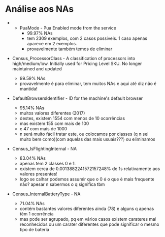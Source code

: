 # Análise aos NAs

- - PuaMode - Pua Enabled mode from the service
    - 99.97% NAs
    - tem 2309 exemplos, com 2 casos possiveis. 1 caso apenas aparece em 2 exemplos.
    - provavelmente também temos de eliminar

- Census_ProcessorClass - A classification of processors into high/medium/low. Initially used for Pricing Level SKU. No longer maintained and updated
    - 99.59% NAs
    - provavelmente é para eliminar, tem muitos NAs e aqui até diz não é mantida!

- DefaultBrowsersIdentifier - ID for the machine's default browser
    - 95.14% NAs
    - muitos valores diferentes (2017)
    - destes, existem 1554 com menos de 10 ocorrências
    - mas existem 155 com mais de 100
    - e 47 com mais de 1000
    - n será muito fácil tratar este, ou colocamos por classes (q n sei muito bem como)(com aquelas das mais usuais???) ou eliminamos

- Census_IsFlightingInternal - NA
    - 83.04% NAs
    - apenas tem 2 classes 0 e 1.
    - existem cerca de 0.0013882241572157248% de 1s relativamente aos valores presentes!
    - logo se calhar podemos assumir que o 0 é o que é mais frequente não? apesar n sabermos o q significa tbm

- Census_InternalBatteryType - NA
    - 71.04% NAs
    - contém bastantes valores diferentes ainda (78) e alguns q apenas têm 1 ocorrência
    - mas pode ser agrupado, pq em vários casos existem carateres mal reconhecidos ou um carater diferentes que pode significar o mesmo tipo de bateria
